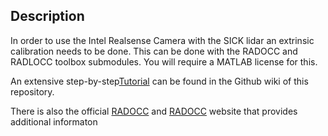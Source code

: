 ## Description

In order to use the Intel Realsense Camera with the SICK lidar an extrinsic calibration needs to be done.
This can be done with the RADOCC and RADLOCC toolbox submodules. You will require a MATLAB license for this.

An extensive step-by-step[Tutorial](https://github.com/Roboy/autonomous_driving/wiki/Calibration:-Extrinsic-calibration-between-camera-and-lidar) can be found in the Github wiki of this repository.

There is also the official [RADOCC](http://www-personal.acfr.usyd.edu.au/akas9185/AutoCalib/AutoCamDoc/index.html) and [RADOCC](http://www-personal.acfr.usyd.edu.au/akas9185/AutoCalib/AutoLaserCamDoc/index.html) website that provides additional informaton
